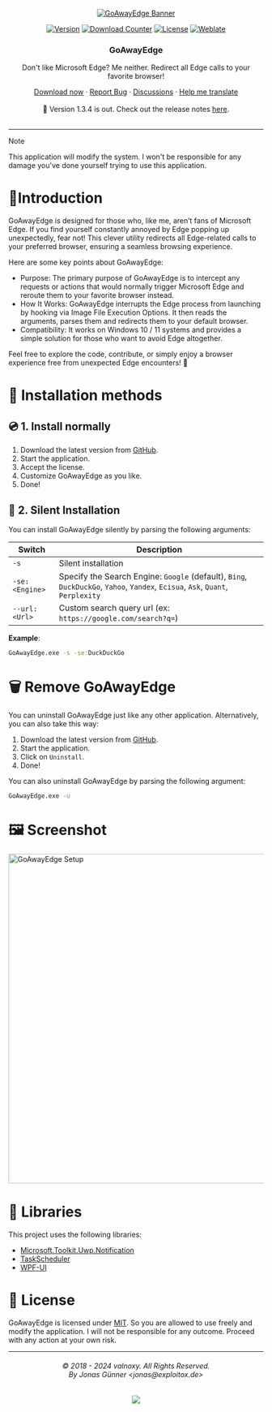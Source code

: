 <div align="center">

  <!-- PROJECT LOGO -->
  <br />
    <a href="https://goawayedge.com">
      <img src="https://dl.exploitox.de/goawayedge/gh-banner-goawayedge.png" alt="GoAwayEdge Banner">
    </a>
  <br />

  [![Version][version-shield]][version-url]
  [![Download Counter][downloads-shield]][downloads-url]
  [![License][license-shield]][license-url]
  [![Weblate][weblate-shield]][weblate-url]
</div>

[version-shield]: https://img.shields.io/github/v/release/valnoxy/GoAwayEdge?color=9565F6
[version-url]: https://github.com/valnoxy/GoAwayEdge/releases

[weblate-shield]: http://translate.valnoxy.dev/widget/goawayedge/svg-badge.svg
[weblate-url]: https://translate.valnoxy.dev/engage/goawayedge/

[downloads-shield]: https://img.shields.io/github/downloads/valnoxy/GoAwayEdge/total.svg?color=431D93
[downloads-url]: https://github.com/valnoxy/GoAwayEdge/releases

[license-shield]: https://img.shields.io/github/license/valnoxy/GoAwayEdge?color=9565F6
[license-url]: https://img.shields.io/github/license/valnoxy/GoAwayEdge

<div align="center">
  <h3 align="center">GoAwayEdge</h3>
  <p align="center">
    <p>Don't like Microsoft Edge? Me neither. Redirect all Edge calls to your favorite browser!</p>
    <a href="https://github.com/valnoxy/GoAwayEdge/releases">Download now</a>
    ·
    <a href="https://github.com/valnoxy/GoAwayEdge/issues">Report Bug</a>
    ·
    <a href="https://github.com/valnoxy/GoAwayEdge/discussions/">Discussions</a>
    ·
    <a href="https://crowdin.com/project/goawayedge">Help me translate</a>
    <br />
    <br />
    🎉 Version 1.3.4 is out. Check out the release notes
    <a href="https://github.com/valnoxy/GoAwayEdge/releases">here</a>.
    <br />
    <br />
  </p>
</div>

---

> [!NOTE]
> This application will modify the system. I won't be responsible for any damage you've done yourself trying to use this application.

# 🚀Introduction
GoAwayEdge is designed for those who, like me, aren’t fans of Microsoft Edge. If you find yourself constantly annoyed by Edge popping up unexpectedly, fear not! This clever utility redirects all Edge-related calls to your preferred browser, ensuring a seamless browsing experience.

Here are some key points about GoAwayEdge:

- Purpose: The primary purpose of GoAwayEdge is to intercept any requests or actions that would normally trigger Microsoft Edge and reroute them to your favorite browser instead.
- How It Works: GoAwayEdge interrupts the Edge process from launching by hooking via Image File Execution Options. It then reads the arguments, parses them and redirects them to your default browser.
- Compatibility: It works on Windows 10 / 11 systems and provides a simple solution for those who want to avoid Edge altogether.

Feel free to explore the code, contribute, or simply enjoy a browser experience free from unexpected Edge encounters! 🚀

# 🤸 Installation methods
## 💿 1. Install normally
1. Download the latest version from [GitHub](https://github.com/valnoxy/GoAwayEdge/releases).
2. Start the application.
3. Accept the license.
4. Customize GoAwayEdge as you like.
5. Done!

## 🤫 2. Silent Installation
You can install GoAwayEdge silently by parsing the following arguments:

| Switch            | Description                                                               |
| ----------------- | ------------------------------------------------------------------------- |
| `-s`              | Silent installation                                                       |
| `-se:<Engine>`    | Specify the Search Engine: `Google` (default), `Bing`, `DuckDuckGo`, `Yahoo`, `Yandex`, `Ecisua`, `Ask`, `Quant`, `Perplexity`         |
| `--url:<Url>`     | Custom search query url (ex: `https://google.com/search?q=`)              |

<b>Example</b>:

```bat
GoAwayEdge.exe -s -se:DuckDuckGo
``` 

# 🗑️ Remove GoAwayEdge
You can uninstall GoAwayEdge just like any other application. Alternatively, you can also take this way: 
1. Download the latest version from [GitHub](https://github.com/valnoxy/GoAwayEdge/releases).
2. Start the application.
3. Click on ```Uninstall```.
4. Done!

You can also uninstall GoAwayEdge by parsing the following argument:
```bat
GoAwayEdge.exe -u
```

# 🖼️ Screenshot
<img src="https://dl.exploitox.de/goawayedge/GoAwayEdge_Screenshot2.png" alt="GoAwayEdge Setup" width=650>

# 🙏 Libraries
This project uses the following libraries:
- [Microsoft.Toolkit.Uwp.Notification](https://github.com/CommunityToolkit/WindowsCommunityToolkit)
- [TaskScheduler](https://github.com/dahall/taskscheduler)
- [WPF-UI](https://github.com/lepoco/wpfui)


# 🧾 License
GoAwayEdge is licensed under [MIT](https://github.com/valnoxy/GoAwayEdge/blob/main/LICENSE). So you are allowed to use freely and modify the application. I will not be responsible for any outcome. Proceed with any action at your own risk.

<hr>
<h6 align="center">© 2018 - 2024 valnoxy. All Rights Reserved. 
<br>
By Jonas Günner &lt;jonas@exploitox.de&gt;</h6>
<p align="center">
	<a href="https://github.com/valnoxy/GoAwayEdge/blob/main/LICENSE"><img src="https://img.shields.io/static/v1.svg?style=for-the-badge&label=License&message=MIT&logoColor=d9e0ee&colorA=363a4f&colorB=b7bdf8"/></a>
</p
